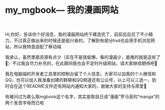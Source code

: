# my_mgbook— 我的漫画网站

​		

​		Hi,你好，告诉你个好消息，我的漫画网站终于建造完了，前前后后花了不小精力，不过真正做出来的时候还是挺兴奋的，了解到有部分hxd也会用手机浏览网站，所以我特意适配了移动端

​		我承认，虽然里面资源有点少（实在不是我偷懒，看的漫画少，能推的就是这些了🥲）不过我会尽力补充的，在此期间我也会不定时升级网站，请大家继续期待吧🤗

​		我在电脑端的开发者工具里的控制台留了个人信息，大家可以加我的个人微信和QQ，也可以加入我准备创建的群聊和QQ频道还有公众号，以上可以三选一，到时会在这个README文件还有网站内通知大家的，谢谢大家的支持与厚爱🤗

有被问过为甚么取mgbook这个名字，其实是取自日语“漫画”罗马音的“manga”的两个发音字母而已啦
